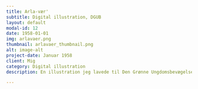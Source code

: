 ```yaml
---
title: Arla-vær'
subtitle: Digital illustration, DGUB
layout: default
modal-id: 12
date: 1958-01-01
img: arlavaer.png
thumbnail: arlavaer_thumbnail.png
alt: image-alt
project-date: Januar 1958
client: Mig
category: Digital illustration
description: En illustration jeg lavede til Den Grønne Ungdomsbevægelses kampagne mod greenwashing, hvor spotlight lå på Arla.

---
```

